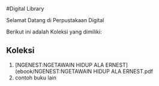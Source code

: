 #Digital Library

Selamat Datang di Perpustakaan Digital

Berikut ini adalah Koleksi yang dimiliki:
## Koleksi

1. [NGENEST:NGETAWAIN HIDUP ALA ERNEST](ebook/NGENEST:NGETAWAIN HIDUP ALA ERNEST.pdf
2. contoh buku lain


